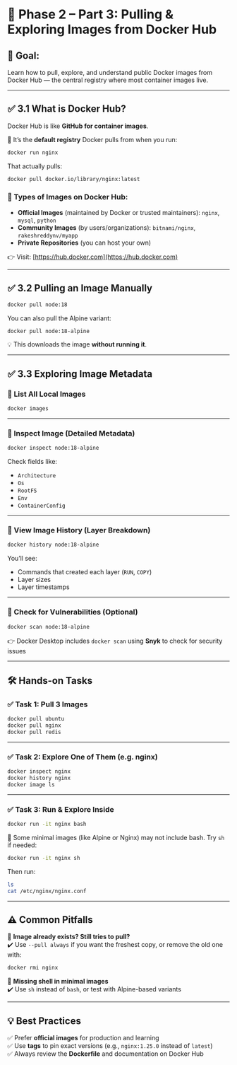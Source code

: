 # 📌 Phase 2 – Part 3: Pulling & Exploring Images from Docker Hub

## 🎯 Goal:
Learn how to pull, explore, and understand public Docker images from Docker Hub — the central registry where most container images live.

---

## ✅ 3.1 What is Docker Hub?

Docker Hub is like **GitHub for container images**.

📌 It’s the **default registry** Docker pulls from when you run:

```bash
docker run nginx
```

That actually pulls:

```bash
docker pull docker.io/library/nginx:latest
```

### 🔹 Types of Images on Docker Hub:

- **Official Images** (maintained by Docker or trusted maintainers): `nginx`, `mysql`, `python`  
- **Community Images** (by users/organizations): `bitnami/nginx`, `rakeshreddynv/myapp`  
- **Private Repositories** (you can host your own)

👉 Visit: [https://hub.docker.com](https://hub.docker.com)

---

## ✅ 3.2 Pulling an Image Manually

```bash
docker pull node:18
```

You can also pull the Alpine variant:

```bash
docker pull node:18-alpine
```

💡 This downloads the image **without running it**.

---

## ✅ 3.3 Exploring Image Metadata

### 🔸 List All Local Images

```bash
docker images
```

---

### 🔸 Inspect Image (Detailed Metadata)

```bash
docker inspect node:18-alpine
```

Check fields like:

- `Architecture`  
- `Os`  
- `RootFS`  
- `Env`  
- `ContainerConfig`

---

### 🔸 View Image History (Layer Breakdown)

```bash
docker history node:18-alpine
```

You’ll see:

- Commands that created each layer (`RUN`, `COPY`)  
- Layer sizes  
- Layer timestamps  

---

### 🔸 Check for Vulnerabilities (Optional)

```bash
docker scan node:18-alpine
```

👉 Docker Desktop includes `docker scan` using **Snyk** to check for security issues

---

## 🛠 Hands-on Tasks

### ✅ Task 1: Pull 3 Images

```bash
docker pull ubuntu
docker pull nginx
docker pull redis
```

---

### ✅ Task 2: Explore One of Them (e.g. nginx)

```bash
docker inspect nginx
docker history nginx
docker image ls
```

---

### ✅ Task 3: Run & Explore Inside

```bash
docker run -it nginx bash
```

📝 Some minimal images (like Alpine or Nginx) may not include bash. Try `sh` if needed:

```bash
docker run -it nginx sh
```

Then run:

```bash
ls
cat /etc/nginx/nginx.conf
```

---

## ⚠ Common Pitfalls

🔴 **Image already exists? Still tries to pull?**  
✔️ Use `--pull always` if you want the freshest copy, or remove the old one with:

```bash
docker rmi nginx
```

🔴 **Missing shell in minimal images**  
✔️ Use `sh` instead of `bash`, or test with Alpine-based variants

---

## 💡 Best Practices

✅ Prefer **official images** for production and learning  
✅ Use **tags** to pin exact versions (e.g., `nginx:1.25.0` instead of `latest`)  
✅ Always review the **Dockerfile** and documentation on Docker Hub
